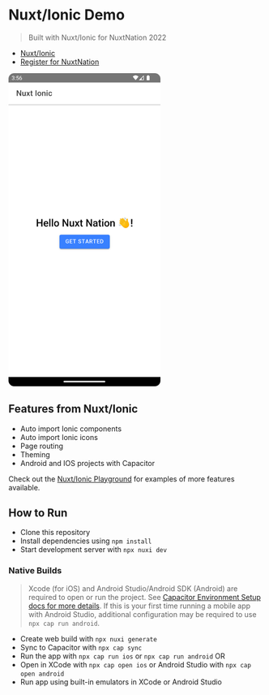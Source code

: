 # Nuxt/Ionic Demo

> Built with Nuxt/Ionic for NuxtNation 2022

- [Nuxt/Ionic](https://ionic.nuxtjs.org/)
- [Register for NuxtNation](https://nuxtnation.com/)

<img src="/androidscreenshot.png" width=300>

## Features from Nuxt/Ionic

- Auto import Ionic components
- Auto import Ionic icons
- Page routing
- Theming
- Android and IOS projects with Capacitor

Check out the [Nuxt/Ionic Playground](https://stackblitz.com/github/nuxt-modules/ionic/tree/main/playground) for examples of more features available.

## How to Run

- Clone this repository
- Install dependencies using `npm install`
- Start development server with `npx nuxi dev`

### Native Builds

> Xcode (for iOS) and Android Studio/Android SDK (Android) are required to open or run the project. See [Capacitor Environment Setup docs for more details](https://capacitorjs.com/docs/getting-started/environment-setup). If this is your first time running a mobile app with Android Studio, additional configuration may be required to use `npx cap run android`.

- Create web build with `npx nuxi generate`
- Sync to Capacitor with `npx cap sync`
- Run the app with `npx cap run ios` or `npx cap run android` OR
- Open in XCode with `npx cap open ios` or Android Studio with `npx cap open android`
- Run app using built-in emulators in XCode or Android Studio
